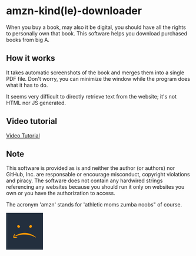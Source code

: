 # amzn-kind(le)-downloader
When you buy a book, may also it be digital, you should have all the rights to personally own that book. This software helps you download purchased books from big A.


## How it works
It takes automatic screenshots of the book and merges them into a single PDF file. Don't worry, you can minimize the window while the program does what it has to do.

It seems very difficult to directly retrieve text from the website; it's not HTML nor JS generated. 

## Video tutorial
[Video Tutorial](https://www.youtube.com/watch?v=LH4JFvwnJbk)

## Note
This software is provided as is and neither the author (or authors) nor GitHub, Inc. are responsable or encourage misconduct, copyright violations and piracy.
The software does not contain any hardwired strings referencing any websites because you should run it only on websites you own or you have the authorization to access.

The acronym 'amzn' stands for 'athletic moms zumba noobs" of course.

<img src="/images/logo.png" alt="Logo" height="100" width="100"/>


